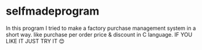 # selfmadeprogram
In this program I tried to make a factory purchase management system in a short way.
like purchase per order price & discount in C language.
IF YOU LIKE IT JUST TRY IT 😊
